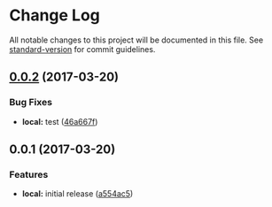 # Change Log

All notable changes to this project will be documented in this file. See [standard-version](https://github.com/conventional-changelog/standard-version) for commit guidelines.

<a name="0.0.2"></a>
## [0.0.2](https://github.com/joefraley/meridian-git-commits/compare/v0.0.1...v0.0.2) (2017-03-20)


### Bug Fixes

* **local:** test ([46a667f](https://github.com/joefraley/meridian-git-commits/commit/46a667f))



<a name="0.0.1"></a>
## 0.0.1 (2017-03-20)


### Features

* **local:** initial release ([a554ac5](https://github.com/joefraley/meridian-git-commits/commit/a554ac5))
